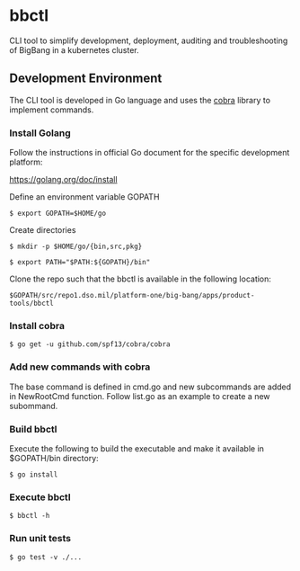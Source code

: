# bbctl

CLI tool to simplify development, deployment, auditing and troubleshooting of BigBang in a kubernetes cluster.

## Development Environment 

The CLI tool is developed in Go language and uses the [cobra](https://github.com/spf13/cobra/) library to implement commands.

### Install Golang

Follow the instructions in official Go document for the specific development platform:

https://golang.org/doc/install

Define an environment variable GOPATH 

```$ export GOPATH=$HOME/go```

Create directories

```$ mkdir -p $HOME/go/{bin,src,pkg}```

```$ export PATH="$PATH:${GOPATH}/bin"```

Clone the repo such that the bbctl is available in the following location:

```$GOPATH/src/repo1.dso.mil/platform-one/big-bang/apps/product-tools/bbctl```

### Install cobra

```$ go get -u github.com/spf13/cobra/cobra```

### Add new commands with cobra

The base command is defined in cmd.go and new subcommands are added in NewRootCmd function. Follow list.go as an example to
create a new subommand.

### Build bbctl

Execute the following to build the executable and make it available in $GOPATH/bin directory:

```$ go install```

### Execute bbctl

```$ bbctl -h```

### Run unit tests

```$ go test -v ./...```
